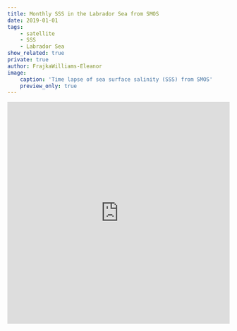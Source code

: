 ```yaml
---
title: Monthly SSS in the Labrador Sea from SMOS
date: 2019-01-01
tags:
    - satellite
    - SSS
    - Labrador Sea
show_related: true
private: true
author: FrajkaWilliams-Eleanor
image:
    caption: 'Time lapse of sea surface salinity (SSS) from SMOS'
    preview_only: true
---
```

<div style="padding:100% 0 0 0;position:relative;"><iframe src="https://player.vimeo.com/video/313171001?badge=0&amp;autopause=0&amp;player_id=0&amp;app_id=58479" frameborder="0" allow="autoplay; fullscreen; picture-in-picture" style="position:absolute;top:0;left:0;width:100%;height:100%;" title="Monthly sea surface salinity from SMOS"></iframe></div><script src="https://player.vimeo.com/api/player.js"></script>